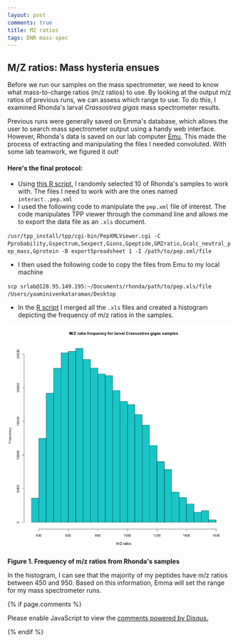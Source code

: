 ```yaml
---
layout: post
comments: true
title: MZ ratios
tags: DNR mass-spec
---
```


## M/Z ratios: Mass hysteria ensues

Before we run our samples on the mass spectrometer, we need to know what mass-to-charge ratios (m/z ratios) to use. By looking at the output m/z ratios of previous runs, we can assess which range to use. To do this, I examined Rhonda's larval *Crassostrea gigas* mass spectrometer results.

Previous runs were generally saved on Emma's database, which allows the user to search mass spectrometer output using a handy web interface. However, Rhonda's data is saved on our lab computer [Emu](https://github.com/sr320/LabDocs/wiki/Lab-Software#computer-emu). This made the process of extracting and manipulating the files I needed convoluted. With some lab teamwork, we figured it out!

#### **Here's the final protocol**:

- Using [this R script](https://github.com/RobertsLab/project-oyster-oa/blob/master/analyses/DNR_MZratios_Larval_Samples_20170118/MZratios-larval-samples.R), I randomly selected 10 of Rhonda's samples to work with. The files I need to work with are the ones named `interact..pep.xml`
- I used the following code to manipulate the `pep.xml` file of interest. The code manipulates TPP viewer through the command line and allows me to export the data file as an `.xls` document.

 `/usr/tpp_install/tpp/cgi-bin/PepXMLViewer.cgi -C Pprobability,Gspectrum,Sexpect,Gions,Gpeptide,GMZratio,Gcalc_neutral_pep_mass,Gprotein -B exportSpreadsheet 1 -I /path/to/pep.xml/file`
 
- I then used the following code to copy the files from Emu to my local machine

 `scp srlab@128.95.149.195:~/Documents/rhonda/path/to/pep.xls/file /Users/yaaminivenkataraman/Desktop`
 
- In the [R script](https://github.com/RobertsLab/project-oyster-oa/blob/master/analyses/DNR_MZratios_Larval_Samples_20170118/MZratios-larval-samples.R) I merged all the `.xls` files and created a histogram depicting the frequency of m/z ratios in the samples.

![histogram](https://raw.githubusercontent.com/RobertsLab/project-oyster-oa/master/analyses/DNR_MZratios_Larval_Samples_20170118/MZratios-larval-samples-histogram.png)

**Figure 1. Frequency of m/z ratios from Rhonda's samples**

In the histogram, I can see that the majority of my peptides have m/z ratios between 450 and 950. Based on this information, Emma will set the range for my mass spectrometer runs.

{% if page.comments %}

<div id="disqus_thread"></div>
<script>

/**
*  RECOMMENDED CONFIGURATION VARIABLES: EDIT AND UNCOMMENT THE SECTION BELOW TO INSERT DYNAMIC VALUES FROM YOUR PLATFORM OR CMS.
*  LEARN WHY DEFINING THESE VARIABLES IS IMPORTANT: https://disqus.com/admin/universalcode/#configuration-variables*/
/*
var disqus_config = function () {
this.page.url = PAGE_URL;  // Replace PAGE_URL with your page's canonical URL variable
this.page.identifier = PAGE_IDENTIFIER; // Replace PAGE_IDENTIFIER with your page's unique identifier variable
};
*/
(function() { // DON'T EDIT BELOW THIS LINE
var d = document, s = d.createElement('script');
s.src = 'https://the-responsible-grad-student.disqus.com/embed.js';
s.setAttribute('data-timestamp', +new Date());
(d.head || d.body).appendChild(s);
})();
</script>
<noscript>Please enable JavaScript to view the <a href="https://disqus.com/?ref_noscript">comments powered by Disqus.</a></noscript>

{% endif %}

<script id="dsq-count-scr" src="//the-responsible-grad-student.disqus.com/count.js" async></script>
